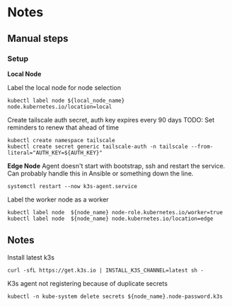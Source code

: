 # Notes

## Manual steps
### Setup
**Local Node**

Label the local node for node selection
```
kubectl label node ${local_node_name} node.kubernetes.io/location=local
```

Create tailscale auth secret, auth key expires every 90 days
TODO: Set reminders to renew that ahead of time
```
kubectl create namespace tailscale
kubectl create secret generic tailscale-auth -n tailscale --from-literal="AUTH_KEY=${AUTH_KEY}"
```

**Edge Node**
Agent doesn't start with bootstrap, ssh and restart the service. Can probably handle this in Ansible or something down the line.
```
systemctl restart --now k3s-agent.service
```

Label the worker node as a worker
```
kubectl label node  ${node_name} node-role.kubernetes.io/worker=true
kubectl label node  ${node_name} node.kubernetes.io/location=edge
```

## Notes
Install latest k3s
```
curl -sfL https://get.k3s.io | INSTALL_K3S_CHANNEL=latest sh -
```

K3s agent not registering because of duplicate secrets
```
kubectl -n kube-system delete secrets ${node_name}.node-password.k3s
```